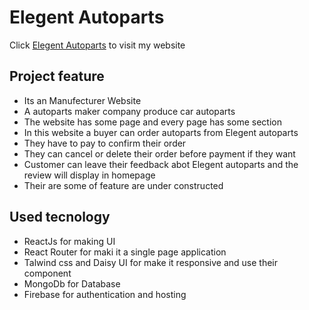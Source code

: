 # Elegent Autoparts

Click [Elegent Autoparts](https://elegent-autoparts.web.app) to visit my website

## Project feature

* Its an Manufecturer Website 
* A autoparts maker company produce car autoparts 
* The website has some page and every page has some section 
* In this website a buyer can order autoparts from Elegent autoparts
* They have to pay to confirm their order
* They can cancel or delete their order before payment if they want 
* Customer can leave their feedback abot Elegent autoparts and the review will display in homepage 
* Their are some of feature are under constructed 

## Used tecnology 

* ReactJs for making UI
* React Router for maki it a single page application 
* Talwind css and Daisy UI for make it responsive and use their component 
* MongoDb for Database 
* Firebase for authentication and hosting 
 